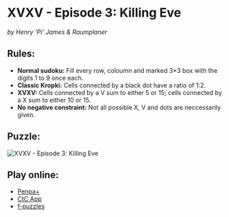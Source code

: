﻿# XVXV - Episode 3: Killing Eve
_by Henry 'Pi' James & Raumplaner_

## Rules:
- **Normal sudoku:** Fill every row, coloumn and marked 3×3 box with the digits 1 to 9 once each.
- **Classic Kropki:** Cells connected by a black dot have a ratio of 1:2.
- **XVXV:** Cells connected by a V sum to either 5 or 15; cells connected by a X sum to either 10 or 15.
- **No negative constraint:** Not all possible X, V and dots are neccessarily given.

## Puzzle:
![XVXV - Episode 3: Killing Eve](xvxv_3.svg)

## Play online:
- [Penpa+](xvxv_3_penpa.html)
- [CtC App](xvxv_3_ctc.html)
- [f-puzzles](xvxv_3_fpuzzles.html)
